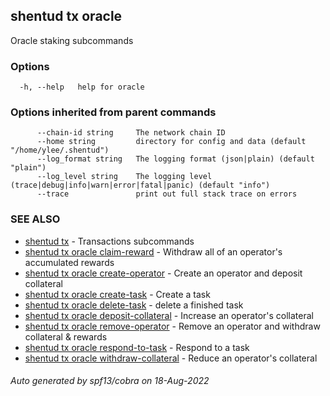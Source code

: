 ## shentud tx oracle

Oracle staking subcommands

### Options

```
  -h, --help   help for oracle
```

### Options inherited from parent commands

```
      --chain-id string     The network chain ID
      --home string         directory for config and data (default "/home/ylee/.shentud")
      --log_format string   The logging format (json|plain) (default "plain")
      --log_level string    The logging level (trace|debug|info|warn|error|fatal|panic) (default "info")
      --trace               print out full stack trace on errors
```

### SEE ALSO

* [shentud tx](shentud_tx.md)	 - Transactions subcommands
* [shentud tx oracle claim-reward](shentud_tx_oracle_claim-reward.md)	 - Withdraw all of an operator's accumulated rewards
* [shentud tx oracle create-operator](shentud_tx_oracle_create-operator.md)	 - Create an operator and deposit collateral
* [shentud tx oracle create-task](shentud_tx_oracle_create-task.md)	 - Create a task
* [shentud tx oracle delete-task](shentud_tx_oracle_delete-task.md)	 - delete a finished task
* [shentud tx oracle deposit-collateral](shentud_tx_oracle_deposit-collateral.md)	 - Increase an operator's collateral
* [shentud tx oracle remove-operator](shentud_tx_oracle_remove-operator.md)	 - Remove an operator and withdraw collateral & rewards
* [shentud tx oracle respond-to-task](shentud_tx_oracle_respond-to-task.md)	 - Respond to a task
* [shentud tx oracle withdraw-collateral](shentud_tx_oracle_withdraw-collateral.md)	 - Reduce an operator's collateral

###### Auto generated by spf13/cobra on 18-Aug-2022
